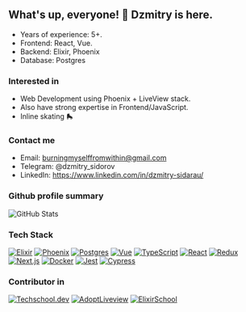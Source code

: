 ## What's up, everyone! 👋 Dzmitry is here.

- Years of experience: 5+.
- Frontend: React, Vue.
- Backend: Elixir, Phoenix
- Database: Postgres

### Interested in

- Web Development using Phoenix + LiveView stack.
- Also have strong expertise in Frontend/JavaScript.
- Inline skating 🛼

### Contact me

- Email: burningmyselffromwithin@gmail.com
- Telegram: @dzmitry_sidorov
- LinkedIn: https://www.linkedin.com/in/dzmitry-sidarau/

### Github profile summary

![GitHub Stats](https://github-readme-stats.vercel.app/api?username=dmitry-sidorov&theme=dark&show_icons=true&hide_border=true&count_private=true)

### Tech Stack

[![Elixir](https://img.shields.io/badge/Elixir-4e2a8e?style=for-the-badge&logo=Elixir)](https://elixir-lang.org/)
[![Phoenix](https://img.shields.io/badge/Phoenix-FD4F00?style=for-the-badge&logo=phoenixframework&logoColor=f5f5f5)](https://www.phoenixframework.org/)
[![Postgres](https://img.shields.io/badge/Postgres-F5455C?style=for-the-badge&logo=postgresql&logoColor=f5f5f5)](https://www.postgresql.org/)
[![Vue](https://img.shields.io/badge/Vue-4FC08D?style=for-the-badge&logo=vuedotjs&logoColor=f5f5f5)](https://vuejs.org/)
[![TypeScript](https://img.shields.io/badge/TypeScript-3178C6?style=for-the-badge&logo=typescript&logoColor=f5f5f5)](https://www.typescriptlang.org/)
[![React](https://img.shields.io/badge/React-61DAFB?style=for-the-badge&logo=React&logoColor=f5f5f5)](https://react.dev/)
[![Redux](https://img.shields.io/badge/Redux-764ABC?style=for-the-badge&logo=redux&logoColor=f5f5f5)](https://redux.js.org/)
[![Next.js](https://img.shields.io/badge/Next.js-000000?style=for-the-badge&logo=nextdotjs&logoColor=f5f5f5)](https://nextjs.org/)
[![Docker](https://img.shields.io/badge/Docker-2496ED?style=for-the-badge&logo=docker&logoColor=f5f5f5)](https://www.docker.com/)
[![Jest](https://img.shields.io/badge/Jest-C21325?style=for-the-badge&logo=jest&logoColor=f5f5f5)](https://jestjs.io/ru/)
[![Cypress](https://img.shields.io/badge/Cypress-69D3A7?style=for-the-badge&logo=cypress&logoColor=f5f5f5)](https://www.cypress.io/)

### Contributor in

[![Techschool.dev](https://ucarecdn.com/0c601611-edbf-4c11-a03c-b24460223e5e/)](https://github.com/danielbergholz/techschool.dev)
[![AdoptLiveview](https://avatars.githubusercontent.com/u/166174744?s=100&v=4)](https://github.com/adopt-liveview/adopt-liveview)
[![ElixirSchool](https://avatars.githubusercontent.com/u/17727647?s=100&v=4)](https://github.com/elixirschool/elixirschool)

<!--
**dmitry-sidorov/dmitry-sidorov** is a ✨ _special_ ✨ repository because its `README.md` (this file) appears on your GitHub profile.

Here are some ideas to get you started:

- 🔭 I’m currently working on ...
- 🌱 I’m currently learning ...
- 👯 I’m looking to collaborate on ...
- 🤔 I’m looking for help with ...
- 💬 Ask me about ...
- 📫 How to reach me: ...
- 😄 Pronouns: ...
- ⚡ Fun fact: ...
-->
